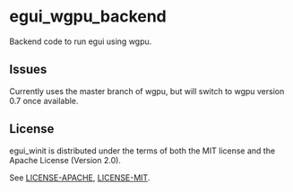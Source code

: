 # egui_wgpu_backend
Backend code to run egui using wgpu.

## Issues
Currently uses the master branch of wgpu, but will switch to wgpu version 0.7 once available.

## License
egui_winit is distributed under the terms of both the MIT license and the Apache License (Version 2.0).

See [LICENSE-APACHE](LICENSE-APACHE), [LICENSE-MIT](LICENSE-MIT).
